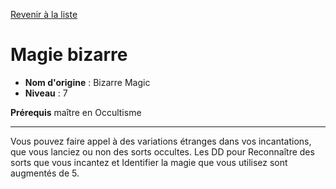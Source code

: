 [Revenir à la liste](list.md)

# Magie bizarre

 * **Nom d'origine** : Bizarre Magic
 * **Niveau** : 7


<p><strong>Prérequis</strong> maître en Occultisme</p>
<hr />
<p>Vous pouvez faire appel à des variations étranges dans vos incantations, que vous lanciez ou non des sorts occultes. Les DD pour Reconnaître des sorts que vous incantez et Identifier la magie que vous utilisez sont augmentés de 5.</p>